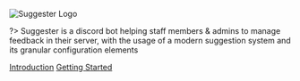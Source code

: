![Suggester Logo](https://cdn.discordapp.com/attachments/566351843282780181/769229116054175814/newsbanner_1.png)

?> Suggester is a discord bot helping staff members & admins to manage feedback in their server, with the usage of a modern suggestion system and its granular configuration elements

[Introduction](topics/onboarding.md)
[Getting Started](beginner-guide.md)
